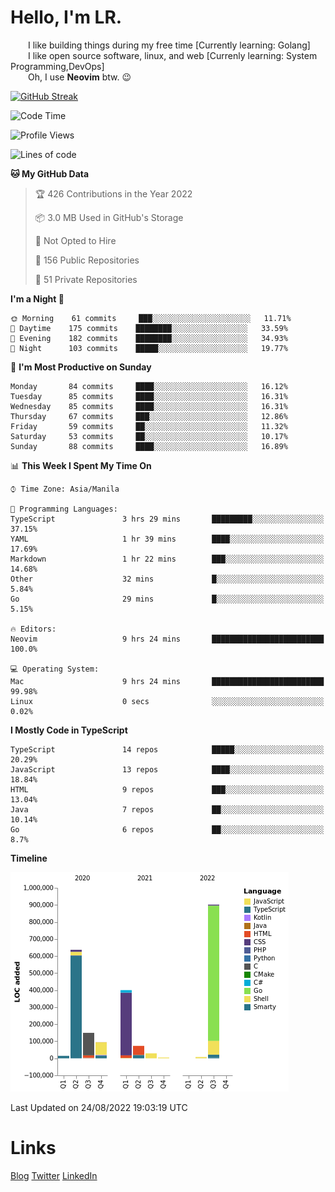 # Hello, I'm LR. 

  I like building things during my free time [Currently learning: Golang]  
  I like open source software, linux, and web [Currenly learning: System Programming,DevOps]  
  Oh, I use **Neovim** btw. :wink:  
  
[![GitHub Streak](https://github-readme-streak-stats.herokuapp.com?user=laureanray&theme=ayu-light&hide_border=true)](https://git.io/streak-stats)

<!--START_SECTION:waka-->
![Code Time](http://img.shields.io/badge/Code%20Time-117%20hrs%2031%20mins-blue)

![Profile Views](http://img.shields.io/badge/Profile%20Views-39-blue)

![Lines of code](https://img.shields.io/badge/From%20Hello%20World%20I%27ve%20Written-2%20Million%20lines%20of%20code-blue)

**🐱 My GitHub Data** 

> 🏆 426 Contributions in the Year 2022
 > 
> 📦 3.0 MB Used in GitHub's Storage 
 > 
> 🚫 Not Opted to Hire
 > 
> 📜 156 Public Repositories 
 > 
> 🔑 51 Private Repositories  
 > 
**I'm a Night 🦉** 

```text
🌞 Morning    61 commits     ███░░░░░░░░░░░░░░░░░░░░░░   11.71% 
🌆 Daytime    175 commits    ████████░░░░░░░░░░░░░░░░░   33.59% 
🌃 Evening    182 commits    ████████░░░░░░░░░░░░░░░░░   34.93% 
🌙 Night      103 commits    █████░░░░░░░░░░░░░░░░░░░░   19.77%

```
📅 **I'm Most Productive on Sunday** 

```text
Monday       84 commits     ████░░░░░░░░░░░░░░░░░░░░░   16.12% 
Tuesday      85 commits     ████░░░░░░░░░░░░░░░░░░░░░   16.31% 
Wednesday    85 commits     ████░░░░░░░░░░░░░░░░░░░░░   16.31% 
Thursday     67 commits     ███░░░░░░░░░░░░░░░░░░░░░░   12.86% 
Friday       59 commits     ██░░░░░░░░░░░░░░░░░░░░░░░   11.32% 
Saturday     53 commits     ██░░░░░░░░░░░░░░░░░░░░░░░   10.17% 
Sunday       88 commits     ████░░░░░░░░░░░░░░░░░░░░░   16.89%

```


📊 **This Week I Spent My Time On** 

```text
⌚︎ Time Zone: Asia/Manila

💬 Programming Languages: 
TypeScript               3 hrs 29 mins       █████████░░░░░░░░░░░░░░░░   37.15% 
YAML                     1 hr 39 mins        ████░░░░░░░░░░░░░░░░░░░░░   17.69% 
Markdown                 1 hr 22 mins        ███░░░░░░░░░░░░░░░░░░░░░░   14.68% 
Other                    32 mins             █░░░░░░░░░░░░░░░░░░░░░░░░   5.84% 
Go                       29 mins             █░░░░░░░░░░░░░░░░░░░░░░░░   5.15%

🔥 Editors: 
Neovim                   9 hrs 24 mins       █████████████████████████   100.0%

💻 Operating System: 
Mac                      9 hrs 24 mins       █████████████████████████   99.98% 
Linux                    0 secs              ░░░░░░░░░░░░░░░░░░░░░░░░░   0.02%

```

**I Mostly Code in TypeScript** 

```text
TypeScript               14 repos            █████░░░░░░░░░░░░░░░░░░░░   20.29% 
JavaScript               13 repos            ████░░░░░░░░░░░░░░░░░░░░░   18.84% 
HTML                     9 repos             ███░░░░░░░░░░░░░░░░░░░░░░   13.04% 
Java                     7 repos             ██░░░░░░░░░░░░░░░░░░░░░░░   10.14% 
Go                       6 repos             ██░░░░░░░░░░░░░░░░░░░░░░░   8.7%

```


**Timeline**

![Chart not found](https://raw.githubusercontent.com/laureanray/laureanray/master/charts/bar_graph.png) 


 Last Updated on 24/08/2022 19:03:19 UTC
<!--END_SECTION:waka-->

# Links
[Blog](https://lr.hashnode.dev)
[Twitter](https://twitter.com/laureanray)
[LinkedIn](https://linkedin.com/in/laureanray)
